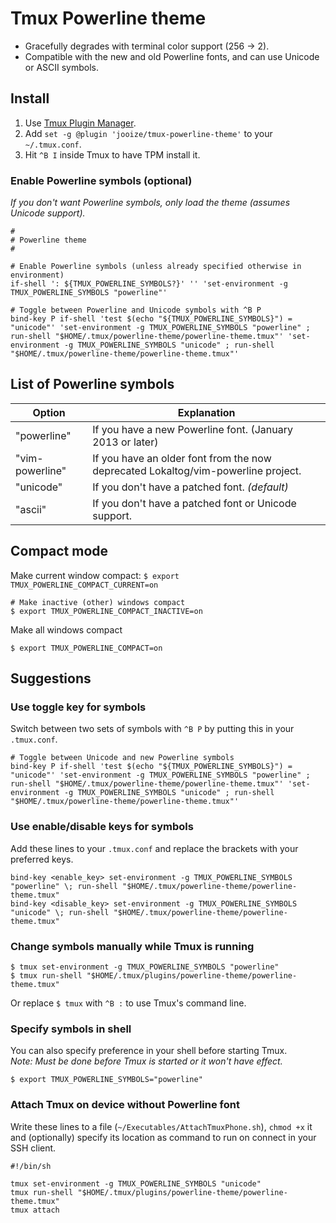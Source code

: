 Tmux Powerline theme
====================

* Gracefully degrades with terminal color support (256 → 2).
* Compatible with the new and old Powerline fonts, and can use Unicode or ASCII symbols.

## Install

1. Use [Tmux Plugin Manager](https://github.com/tmux-plugins/tpm).
2. Add `set -g @plugin 'jooize/tmux-powerline-theme'` to your `~/.tmux.conf`.
3. Hit `^B I` inside Tmux to have TPM install it.

### Enable Powerline symbols (optional)

*If you don't want Powerline symbols, only load the theme (assumes Unicode support).*

    #
    # Powerline theme
    #
    
    # Enable Powerline symbols (unless already specified otherwise in environment)
    if-shell ': ${TMUX_POWERLINE_SYMBOLS?}' '' 'set-environment -g TMUX_POWERLINE_SYMBOLS "powerline"'
    
    # Toggle between Powerline and Unicode symbols with ^B P
    bind-key P if-shell 'test $(echo "${TMUX_POWERLINE_SYMBOLS}") = "unicode"' 'set-environment -g TMUX_POWERLINE_SYMBOLS "powerline" ; run-shell "$HOME/.tmux/powerline-theme/powerline-theme.tmux"' 'set-environment -g TMUX_POWERLINE_SYMBOLS "unicode" ; run-shell "$HOME/.tmux/powerline-theme/powerline-theme.tmux"'

## List of Powerline symbols

| Option          | Explanation
| --------------- | -----------
| "powerline"     | If you have a new Powerline font. (January 2013 or later)
| "vim-powerline" | If you have an older font from the now deprecated Lokaltog/vim-powerline project.
| "unicode"       | If you don't have a patched font. *(default)*
| "ascii"         | If you don't have a patched font or Unicode support.

## Compact mode

Make current window compact: `$ export TMUX_POWERLINE_COMPACT_CURRENT=on`

    # Make inactive (other) windows compact
    $ export TMUX_POWERLINE_COMPACT_INACTIVE=on

Make all windows compact

    $ export TMUX_POWERLINE_COMPACT=on

## Suggestions

### Use toggle key for symbols

Switch between two sets of symbols with `^B P` by putting this in your `.tmux.conf`.

    # Toggle between Unicode and new Powerline symbols
    bind-key P if-shell 'test $(echo "${TMUX_POWERLINE_SYMBOLS}") = "unicode"' 'set-environment -g TMUX_POWERLINE_SYMBOLS "powerline" ; run-shell "$HOME/.tmux/powerline-theme/powerline-theme.tmux"' 'set-environment -g TMUX_POWERLINE_SYMBOLS "unicode" ; run-shell "$HOME/.tmux/powerline-theme/powerline-theme.tmux"'

### Use enable/disable keys for symbols

Add these lines to your `.tmux.conf` and replace the brackets with your preferred keys.

    bind-key <enable_key> set-environment -g TMUX_POWERLINE_SYMBOLS "powerline" \; run-shell "$HOME/.tmux/powerline-theme/powerline-theme.tmux"
    bind-key <disable_key> set-environment -g TMUX_POWERLINE_SYMBOLS "unicode" \; run-shell "$HOME/.tmux/powerline-theme/powerline-theme.tmux"

### Change symbols manually while Tmux is running

    $ tmux set-environment -g TMUX_POWERLINE_SYMBOLS "powerline"
    $ tmux run-shell "$HOME/.tmux/plugins/powerline-theme/powerline-theme.tmux"

Or replace `$ tmux` with `^B :` to use Tmux's command line.

### Specify symbols in shell

You can also specify preference in your shell before starting Tmux.  
*Note: Must be done before Tmux is started or it won't have effect.*

    $ export TMUX_POWERLINE_SYMBOLS="powerline"

### Attach Tmux on device without Powerline font

Write these lines to a file (`~/Executables/AttachTmuxPhone.sh`), `chmod +x` it
and (optionally) specify its location as command to run on connect in your SSH client.

    #!/bin/sh
    
    tmux set-environment -g TMUX_POWERLINE_SYMBOLS "unicode"
    tmux run-shell "$HOME/.tmux/plugins/powerline-theme/powerline-theme.tmux"
    tmux attach


